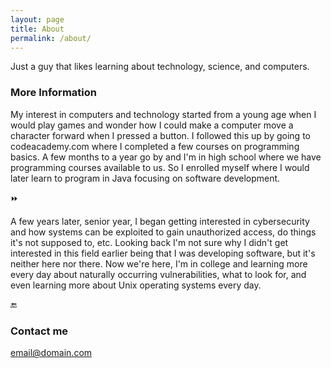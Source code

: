 ```yaml
---
layout: page
title: About
permalink: /about/
---
```


Just a guy that likes learning about technology, science, and computers.  

### More Information

My interest in computers and technology started from a young age when I would play games and wonder how I could make a computer move a character forward when I pressed a button. I followed this up by going to codeacademy.com where I completed a few courses on programming basics. A few months to a year go by and I'm in high school where we have programming courses available to us. So I enrolled myself where I would later learn to program in Java focusing on software development.  

 :fast_forward:  

A few years later, senior year, I began getting interested in cybersecurity and how systems can be exploited to gain unauthorized access, do things it's not supposed to, etc. Looking back I'm not sure why I didn't get interested in this field earlier being that I was developing software, but it's neither here nor there. Now we're here, I'm in college and learning more every day about naturally occurring vulnerabilities, what to look for, and even learning more about Unix operating systems every day.  

 :end:

### Contact me  

[email@domain.com](mailto:email@domain.com)

